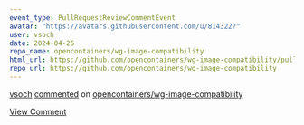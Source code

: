 ```yaml
---
event_type: PullRequestReviewCommentEvent
avatar: "https://avatars.githubusercontent.com/u/814322?"
user: vsoch
date: 2024-04-25
repo_name: opencontainers/wg-image-compatibility
html_url: https://github.com/opencontainers/wg-image-compatibility/pull/17#discussion_r1579883911
repo_url: https://github.com/opencontainers/wg-image-compatibility
---
```


<a href='https://github.com/vsoch' target='_blank'>vsoch</a> <a href='https://github.com/opencontainers/wg-image-compatibility/pull/17#discussion_r1579883911' target='_blank'>commented</a> on <a href='https://github.com/opencontainers/wg-image-compatibility' target='_blank'>opencontainers/wg-image-compatibility</a>

<a href='https://github.com/opencontainers/wg-image-compatibility/pull/17#discussion_r1579883911' target='_blank'>View Comment</a>